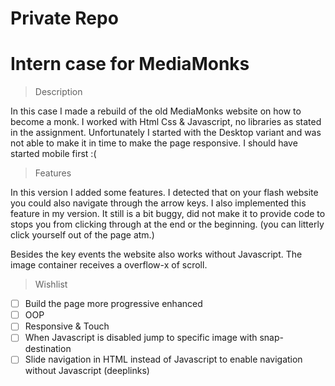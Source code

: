 # Private Repo

# Intern case for MediaMonks

> Description

In this case I made a rebuild of the old MediaMonks website on how to become a monk.
I worked with Html Css & Javascript, no libraries as stated in the assignment. Unfortunately I started with the Desktop variant
and was not able to make it in time to make the page responsive. I should have started mobile first :(

> Features

In this version I added some features. I detected that on your flash website you could also navigate through the arrow keys.
I also implemented this feature in my version. It still is a bit buggy, did not make it to provide code to stops you from clicking
through at the end or the beginning. (you can litterly click yourself out of the page atm.)

Besides the key events the website also works without Javascript. The image container receives a overflow-x of scroll.

> Wishlist

* [ ] Build the page more progressive enhanced
* [ ] OOP
* [ ] Responsive & Touch
* [ ] When Javascript is disabled jump to specific image with snap-destination
* [ ] Slide navigation in HTML instead of Javascript to enable navigation without Javascript (deeplinks)
